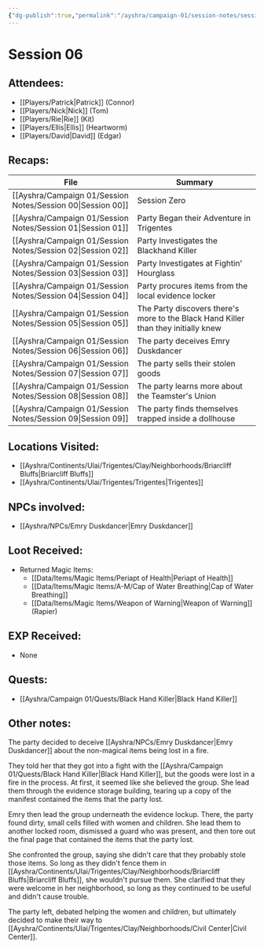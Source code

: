 ```yaml
---
{"dg-publish":true,"permalink":"/ayshra/campaign-01/session-notes/session-06/","tags":["session"],"dgShowLocalGraph":true}
---
```


# Session 06

## Attendees:
- [[Players/Patrick\|Patrick]] (Connor)
- [[Players/Nick\|Nick]] (Tom)
- [[Players/Rie\|Rie]] (Kit)
- [[Players/Ellis\|Ellis]] (Heartworm)
- [[Players/David\|David]] (Edgar)


## Recaps:
| File                                                           | Summary                                                                            |
| -------------------------------------------------------------- | ---------------------------------------------------------------------------------- |
| [[Ayshra/Campaign 01/Session Notes/Session 00\|Session 00]] | Session Zero                                                                       |
| [[Ayshra/Campaign 01/Session Notes/Session 01\|Session 01]] | Party Began their Adventure in Trigentes                                           |
| [[Ayshra/Campaign 01/Session Notes/Session 02\|Session 02]] | Party Investigates the Blackhand Killer                                            |
| [[Ayshra/Campaign 01/Session Notes/Session 03\|Session 03]] | Party Investigates at Fightin' Hourglass                                           |
| [[Ayshra/Campaign 01/Session Notes/Session 04\|Session 04]] | Party procures items from the local evidence locker                                |
| [[Ayshra/Campaign 01/Session Notes/Session 05\|Session 05]] | The Party discovers there's more to the Black Hand Killer than they initially knew |
| [[Ayshra/Campaign 01/Session Notes/Session 06\|Session 06]] | The party deceives Emry Duskdancer                                                 |
| [[Ayshra/Campaign 01/Session Notes/Session 07\|Session 07]] | The party sells their stolen goods                                                 |
| [[Ayshra/Campaign 01/Session Notes/Session 08\|Session 08]] | The party learns more about the Teamster's Union                                   |
| [[Ayshra/Campaign 01/Session Notes/Session 09\|Session 09]] | The party finds themselves trapped inside a dollhouse                              |


## Locations Visited:
- [[Ayshra/Continents/Ulai/Trigentes/Clay/Neighborhoods/Briarcliff Bluffs\|Briarcliff Bluffs]]
- [[Ayshra/Continents/Ulai/Trigentes/Trigentes\|Trigentes]]

## NPCs involved:
- [[Ayshra/NPCs/Emry Duskdancer\|Emry Duskdancer]] 
## Loot Received:
- Returned Magic Items:
	- [[Data/Items/Magic Items/Periapt of Health\|Periapt of Health]]
	- [[Data/Items/Magic Items/A-M/Cap of Water Breathing\|Cap of Water Breathing]]
	- [[Data/Items/Magic Items/Weapon of Warning\|Weapon of Warning]] (Rapier)
## EXP Received:
- None
## Quests:
- [[Ayshra/Campaign 01/Quests/Black Hand Killer\|Black Hand Killer]]

## Other notes:

The party decided to deceive [[Ayshra/NPCs/Emry Duskdancer\|Emry Duskdancer]] about the non-magical items being lost in a fire. 

They told her that they got into a fight with the [[Ayshra/Campaign 01/Quests/Black Hand Killer\|Black Hand Killer]], but the goods were lost in a fire in the process. At first, it seemed like she believed the group. She lead them through the evidence storage building, tearing up a copy of the manifest contained the items that the party lost.

Emry then lead the group underneath the evidence lockup. There, the party found dirty, small cells filled with women and children. She lead them to another locked room, dismissed a guard who was present, and then tore out the final page that contained the items that the party lost.

She confronted the group, saying she didn't care that they probably stole those items. So long as they didn't fence them in [[Ayshra/Continents/Ulai/Trigentes/Clay/Neighborhoods/Briarcliff Bluffs\|Briarcliff Bluffs]], she wouldn't pursue them. She clarified that they were welcome in her neighborhood, so long as they continued to be useful and didn't cause trouble.

The party left, debated helping the women and children, but ultimately decided to make their way to [[Ayshra/Continents/Ulai/Trigentes/Clay/Neighborhoods/Civil Center\|Civil Center]].
